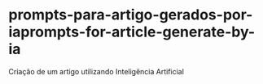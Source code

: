 # prompts-para-artigo-gerados-por-iaprompts-for-article-generate-by-ia
Criação de um artigo utilizando Inteligência Artificial
